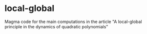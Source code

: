 # local-global
Magma code for the main computations in the article "A local-global principle in the dynamics of quadratic polynomials"
